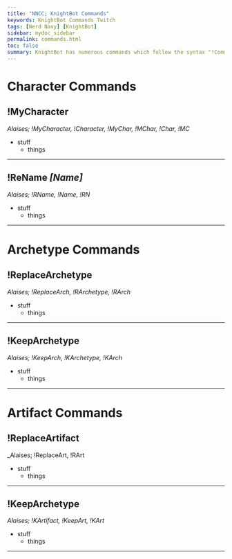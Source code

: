```yaml
---
title: "NNCC; KnightBot Commands"
keywords: KnightBot Commands Twitch
tags: [Nerd Navy] [KnightBot]
sidebar: mydoc_sidebar
permalink: commands.html
toc: false
summary: KnightBot has numerous commands which follow the syntax "!Command [Optional Parameters]". Commands are not case sensetive and do not cost channel points to use.
---
```


# Character Commands

## !MyCharacter
_Alaises; !MyCharacter, !Character, !MyChar, !MChar, !Char, !MC_

+ stuff
  + things
___

## !ReName _[Name]_
_Alaises; !RName, !Name, !RN_

+ stuff
  + things
___

# Archetype Commands

## !ReplaceArchetype
_Alaises; !ReplaceArch, !RArchetype, !RArch_

+ stuff
  + things
___

## !KeepArchetype
_Alaises; !KeepArch, !KArchetype, !KArch_

+ stuff
  + things
___

# Artifact Commands

## !ReplaceArtifact
_Alaises; !ReplaceArt, !RArt

+ stuff
  + things
___

## !KeepArchetype
_Alaises; !KArtifact, !KeepArt, !KArt_

+ stuff
  + things
___